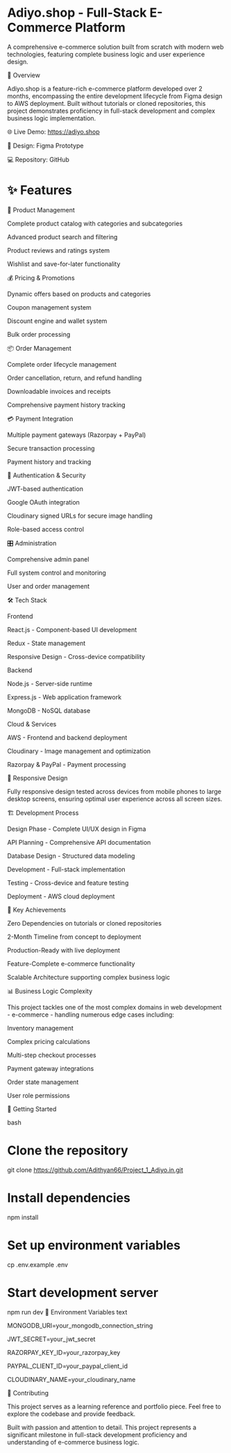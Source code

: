 # Adiyo.shop - Full-Stack E-Commerce Platform

A comprehensive e-commerce solution built from scratch with modern web technologies, featuring complete business logic and user experience design.

🚀 Overview

Adiyo.shop is a feature-rich e-commerce platform developed over 2 months, encompassing the entire development lifecycle from Figma design to AWS deployment. Built without tutorials or cloned repositories, this project demonstrates proficiency in full-stack development and complex business logic implementation.


🌐 Live Demo: https://adiyo.shop

🎨 Design: Figma Prototype

💻 Repository: GitHub

# ✨ Features

🛒 Product Management


Complete product catalog with categories and subcategories

Advanced product search and filtering

Product reviews and ratings system

Wishlist and save-for-later functionality

💰 Pricing & Promotions


Dynamic offers based on products and categories

Coupon management system

Discount engine and wallet system

Bulk order processing

📦 Order Management


Complete order lifecycle management

Order cancellation, return, and refund handling

Downloadable invoices and receipts

Comprehensive payment history tracking

💳 Payment Integration


Multiple payment gateways (Razorpay + PayPal)

Secure transaction processing

Payment history and tracking

🔐 Authentication & Security


JWT-based authentication

Google OAuth integration

Cloudinary signed URLs for secure image handling

Role-based access control

🎛️ Administration


Comprehensive admin panel

Full system control and monitoring

User and order management

🛠️ Tech Stack


Frontend


React.js - Component-based UI development

Redux - State management

Responsive Design - Cross-device compatibility

Backend


Node.js - Server-side runtime

Express.js - Web application framework

MongoDB - NoSQL database

Cloud & Services


AWS - Frontend and backend deployment

Cloudinary - Image management and optimization

Razorpay & PayPal - Payment processing

📱 Responsive Design


Fully responsive design tested across devices from mobile phones to large desktop screens, ensuring optimal user experience across all screen sizes.

🏗️ Development Process


Design Phase - Complete UI/UX design in Figma

API Planning - Comprehensive API documentation

Database Design - Structured data modeling

Development - Full-stack implementation

Testing - Cross-device and feature testing

Deployment - AWS cloud deployment

🎯 Key Achievements


Zero Dependencies on tutorials or cloned repositories

2-Month Timeline from concept to deployment

Production-Ready with live deployment

Feature-Complete e-commerce functionality

Scalable Architecture supporting complex business logic

📊 Business Logic Complexity


This project tackles one of the most complex domains in web development - e-commerce - handling numerous edge cases including:

Inventory management

Complex pricing calculations

Multi-step checkout processes

Payment gateway integrations

Order state management

User role permissions

🚀 Getting Started

bash
# Clone the repository
git clone https://github.com/Adithyan66/Project_1_Adiyo.in.git

# Install dependencies
npm install

# Set up environment variables
cp .env.example .env

# Start development server
npm run dev
📝 Environment Variables
text

MONGODB_URI=your_mongodb_connection_string

JWT_SECRET=your_jwt_secret

RAZORPAY_KEY_ID=your_razorpay_key

PAYPAL_CLIENT_ID=your_paypal_client_id

CLOUDINARY_NAME=your_cloudinary_name

🤝 Contributing


This project serves as a learning reference and portfolio piece. Feel free to explore the codebase and provide feedback.



Built with passion and attention to detail. This project represents a significant milestone in full-stack development proficiency and understanding of e-commerce business logic.
